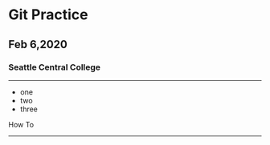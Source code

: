 # Git Practice
## Feb 6,2020
### Seattle Central College
------

- one
- two
- three

How To
________
